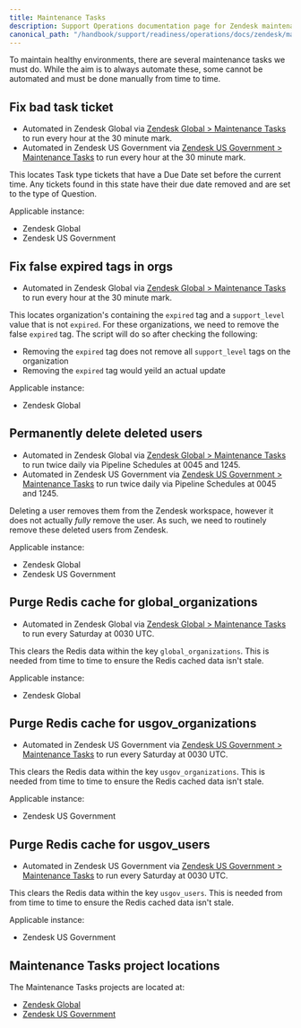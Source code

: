 ```yaml
---
title: Maintenance Tasks
description: Support Operations documentation page for Zendesk maintenance tasks
canonical_path: "/handbook/support/readiness/operations/docs/zendesk/maintenance"
---
```


To maintain healthy environments, there are several maintenance tasks we must
do. While the aim is to always automate these, some cannot be automated and
must be done manually from time to time.

## Fix bad task ticket

- Automated in Zendesk Global via
  [Zendesk Global > Maintenance Tasks](https://gitlab.com/gitlab-support-readiness/zendesk-global/maintenance-tasks)
  to run every hour at the 30 minute mark.
- Automated in Zendesk US Government via
  [Zendesk US Government > Maintenance Tasks](https://gitlab.com/gitlab-support-readiness/zendesk-us-government/maintenance-tasks)
  to run every hour at the 30 minute mark.

This locates Task type tickets that have a Due Date set before the current time.
Any tickets found in this state have their due date removed and are set to the
type of Question.

Applicable instance:

- Zendesk Global
- Zendesk US Government

## Fix false expired tags in orgs

- Automated in Zendesk Global via
  [Zendesk Global > Maintenance Tasks](https://gitlab.com/gitlab-support-readiness/zendesk-global/maintenance-tasks)
  to run every hour at the 30 minute mark.

This locates organization's containing the `expired` tag and a `support_level`
value that is not `expired`. For these organizations, we need to remove the
false `expired` tag. The script will do so after checking the following:

- Removing the `expired` tag does not remove all `support_level` tags on the
  organization
- Removing the `expired` tag would yeild an actual update

Applicable instance:

- Zendesk Global

## Permanently delete deleted users

- Automated in Zendesk Global via
  [Zendesk Global > Maintenance Tasks](https://gitlab.com/gitlab-support-readiness/zendesk-global/maintenance-tasks)
  to run twice daily via Pipeline Schedules at 0045 and 1245.
- Automated in Zendesk US Government via
  [Zendesk US Government > Maintenance Tasks](https://gitlab.com/gitlab-support-readiness/zendesk-us-government/maintenance-tasks)
  to run twice daily via Pipeline Schedules at 0045 and 1245.

Deleting a user removes them from the Zendesk workspace, however it does not
actually _fully_ remove the user. As such, we need to routinely remove these
deleted users from Zendesk.

Applicable instance:

- Zendesk Global
- Zendesk US Government

## Purge Redis cache for global_organizations

- Automated in Zendesk Global via
  [Zendesk Global > Maintenance Tasks](https://gitlab.com/gitlab-support-readiness/zendesk-global/maintenance-tasks)
  to run every Saturday at 0030 UTC.

This clears the Redis data within the key `global_organizations`. This is needed
from time to time to ensure the Redis cached data isn't stale.

Applicable instance:

- Zendesk Global

## Purge Redis cache for usgov_organizations

- Automated in Zendesk US Government via
  [Zendesk US Government > Maintenance Tasks](https://gitlab.com/gitlab-support-readiness/zendesk-us-government/maintenance-tasks)
  to run every Saturday at 0030 UTC.

This clears the Redis data within the key `usgov_organizations`. This is needed
from time to time to ensure the Redis cached data isn't stale.

Applicable instance:

- Zendesk US Government

## Purge Redis cache for usgov_users

- Automated in Zendesk US Government via
  [Zendesk US Government > Maintenance Tasks](https://gitlab.com/gitlab-support-readiness/zendesk-us-government/maintenance-tasks)
  to run every Saturday at 0030 UTC.

This clears the Redis data within the key `usgov_users`. This is needed from
from time to time to ensure the Redis cached data isn't stale.

Applicable instance:

- Zendesk US Government

## Maintenance Tasks project locations

The Maintenance Tasks projects are located at:

- [Zendesk Global](https://gitlab.com/gitlab-support-readiness/zendesk-global/maintenance-tasks)
- [Zendesk US Government](https://gitlab.com/gitlab-support-readiness/zendesk-us-government/maintenance-tasks)

